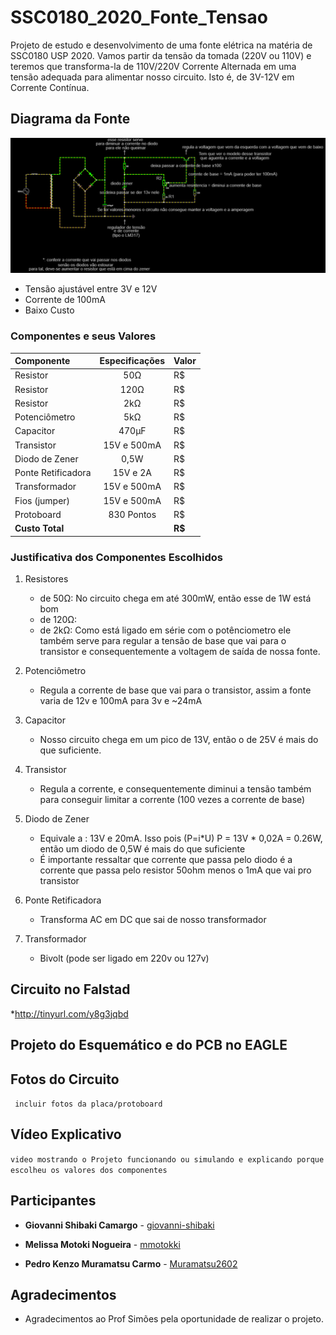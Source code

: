 
# SSC0180_2020_Fonte_Tensao
Projeto de estudo e desenvolvimento de uma fonte elétrica na matéria de SSC0180 USP 2020. Vamos partir da tensão da tomada (220V ou 110V) e teremos que transforma-la de 110V/220V Corrente Alternada em uma tensão adequada para alimentar nosso circuito. Isto é, de 3V-12V em Corrente Contínua.

## Diagrama da Fonte
<img src="images/DiagramaFonte.PNG">

* Tensão ajustável entre 3V e 12V
* Corrente de 100mA
* Baixo Custo

### Componentes e seus Valores
| Componente | Especificações | Valor |
| :---              |     :---:      |          :---  |
| Resistor          | 50Ω                 | R$            |
| Resistor          | 120Ω                 | R$            |
| Resistor          | 2kΩ                 | R$            |
| Potenciômetro     | 5kΩ                 | R$            |
| Capacitor         | 470μF               | R$            |
|Transistor         | 15V  e 500mA        | R$            |
| Diodo de Zener    | 0,5W                | R$            |
| Ponte Retificadora| 15V e 2A            | R$            |
| Transformador     | 15V e 500mA         | R$            |
| Fios (jumper)     | 15V e 500mA         | R$            |
| Protoboard        | 830 Pontos          | R$            |
| **Custo Total**   |                     | **R$**        |          

### Justificativa dos Componentes Escolhidos
1. Resistores
    - de 50Ω: No circuito chega em até 300mW, então esse de 1W está bom
    - de 120Ω: 
    - de 2kΩ: Como está ligado em série com o potênciometro ele também serve para regular a tensão de base que vai para o transistor e consequentemente a voltagem de saída de nossa fonte.
2. Potenciômetro
    - Regula a corrente de base que vai para o transistor, assim a fonte varia de 12v e 100mA para 3v e ~24mA
3. Capacitor
    - Nosso circuito chega em um pico de 13V, então o de 25V é mais do que suficiente.
4. Transistor
    - Regula a corrente, e consequentemente diminui a tensão também para conseguir limitar a corrente (100 vezes a corrente de base)
5.  Diodo de Zener
    - Equivale a : 13V e 20mA. Isso pois (P=i*U) P = 13V * 0,02A = 0.26W, então um diodo de 0,5W é mais do que suficiente
    - É importante ressaltar que corrente que passa pelo diodo é a corrente que passa pelo resistor 50ohm menos o 1mA que vai pro transistor

6. Ponte Retificadora
    - Transforma AC em DC que sai de nosso transformador
7. Transformador
    - Bivolt (pode ser ligado em 220v ou 127v)
<!-- 8. Fios
    - 
9. Protoboard
    - Base de construção de circuitos. Escolhida por praticidade, não necessita soldar para conectar componentes do circuito -->

## Circuito no Falstad
*http://tinyurl.com/y8g3jqbd

## Projeto do Esquemático e do PCB no EAGLE

## Fotos do Circuito
` incluir fotos da placa/protoboard`

## Vídeo Explicativo
`video mostrando o Projeto funcionando ou simulando e explicando porque escolheu os valores dos componentes`

## Participantes

* **Giovanni Shibaki Camargo** - [giovanni-shibaki](https://github.com/giovanni-shibaki)

* **Melissa Motoki Nogueira**  - [mmotokki](https://github.com/mmotokki)

* **Pedro Kenzo Muramatsu Carmo** - [Muramatsu2602](https://github.com/Muramatsu2602)

## Agradecimentos

* Agradecimentos ao Prof Simões pela oportunidade de realizar o projeto.
